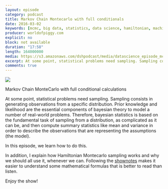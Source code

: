```yaml
---
layout: episode
category: podcast
title: Markov Chain Montecarlo with full conditionals 
date: 2016-03-02
keywords: [mcmc, big data, statistics, data science, hamiltonian, machine learning, sampling]
producer: worldofpiggy.com
explicit: no
block: not available
duration: "17:58"
length: 164000000
media: https://s3.amazonaws.com/dshpodcast/media/datascience_episode_mcmc.mp3
excerpt: At some point, statistical problems need sampling. Sampling consists in generating observations from a specific distribution.
comments: true
---
```



<img src="http://worldofpiggy.com/wp-content/uploads/2016/01/cover.jpg" />



Markov Chain MonteCarlo with full conditional calculations

At some point, statistical problems need sampling. Sampling consists in generating observations from a specific distribution.
Prior knowledge and likelihood are the essential components of bayesian theory to model a number of real-world problems. Therefore, bayesian statistics is based on the fundamental task of sampling from a distribution, as complicated as it can be, and then compute summary statistics like mean and variance in order to describe the observations that are representing the assumptions (the model).

In this episode, we learn how to do this.

In addition, I explain how Hamiltonian Montecarlo sampling works and why we should all use it, whenever we can.
Following the [shownotes](http://worldofpiggy.com/wp-content/uploads/2016/03/Mcmc-full-conditional.pdf) makes it easier to understand some mathematical formulas that is better to read than listen.

Enjoy the show!

